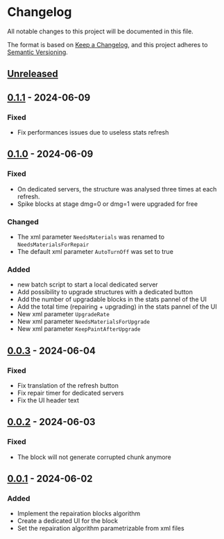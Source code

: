 # Changelog

All notable changes to this project will be documented in this file.

The format is based on [Keep a Changelog](https://keepachangelog.com/en/1.1.0/), and this project adheres to [Semantic Versioning](https://semver.org/spec/v2.0.0.html).

## [Unreleased]

## [0.1.1] - 2024-06-09

### Fixed

- Fix performances issues due to useless stats refresh

## [0.1.0] - 2024-06-09

### Fixed

- On dedicated servers, the structure was analysed three times at each refresh.
- Spike blocks at stage dmg=0 or dmg=1 were upgraded for free

### Changed

- The xml parameter `NeedsMaterials` was renamed to `NeedsMaterialsForRepair`
- The default xml parameter `AutoTurnOff` was set to true

### Added

- new batch script to start a local dedicated server
- Add possibility to upgrade structures with a dedicated button
- Add the number of upgradable blocks in the stats pannel of the UI
- Add the total time (repairing + upgrading) in the stats pannel of the UI
- New xml parameter `UpgradeRate`
- New xml parameter `NeedsMaterialsForUpgrade`
- New xml parameter `KeepPaintAfterUpgrade`


## [0.0.3] - 2024-06-04

### Fixed

- Fix translation of the refresh button
- Fix repair timer for dedicated servers
- Fix the UI header text

## [0.0.2] - 2024-06-03

### Fixed

- The block will not generate corrupted chunk anymore

## [0.0.1] - 2024-06-02

### Added

- Implement the repairation blocks algorithm
- Create a dedicated UI for the block
- Set the repairation algorithm parametrizable from xml files


[unreleased]: https://github.com/VisualDev-FR/7D2D-efficient-base-repair/compare/master...unreleased
[0.1.1]: https://github.com/VisualDev-FR/7D2D-efficient-base-repair/compare/0.1.0...0.1.1
[0.1.0]: https://github.com/VisualDev-FR/7D2D-efficient-base-repair/compare/0.0.3...0.1.0
[0.0.3]: https://github.com/VisualDev-FR/7D2D-efficient-base-repair/compare/0.0.2...0.0.3
[0.0.2]: https://github.com/VisualDev-FR/7D2D-efficient-base-repair/compare/0.0.1...0.0.2
[0.0.1]: https://github.com/VisualDev-FR/7D2D-efficient-base-repair/tree/0.0.1
